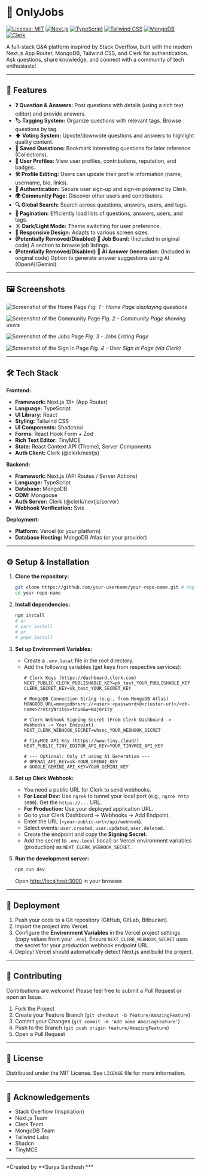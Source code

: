 # 🚀 OnlyJobs

[![License: MIT](https://img.shields.io/badge/License-MIT-yellow.svg)](https://opensource.org/licenses/MIT)
[![Next.js](https://img.shields.io/badge/Next.js-13.x-black?logo=nextdotjs)](https://nextjs.org/)
[![TypeScript](https://img.shields.io/badge/TypeScript-^5.0-blue?logo=typescript)](https://www.typescriptlang.org/)
[![Tailwind CSS](https://img.shields.io/badge/Tailwind_CSS-^3.0-blue?logo=tailwindcss)](https://tailwindcss.com/)
[![MongoDB](https://img.shields.io/badge/MongoDB-^6.0-green?logo=mongodb)](https://www.mongodb.com/)
[![Clerk](https://img.shields.io/badge/Auth-Clerk-purple?logo=clerk)](https://clerk.com/)

A full-stack Q&A platform inspired by Stack Overflow, built with the modern Next.js App Router, MongoDB, Tailwind CSS, and Clerk for authentication. Ask questions, share knowledge, and connect with a community of tech enthusiasts!


---

## 🌟 Features

*   **❓ Question & Answers:** Post questions with details (using a rich text editor) and provide answers.
*   **🏷️ Tagging System:** Organize questions with relevant tags. Browse questions by tag.
*   **⬆️ Voting System:** Upvote/downvote questions and answers to highlight quality content.
*   **💾 Saved Questions:** Bookmark interesting questions for later reference (Collections).
*   **👤 User Profiles:** View user profiles, contributions, reputation, and badges.
*   **🛠️ Profile Editing:** Users can update their profile information (name, username, bio, links).
*   **🔐 Authentication:** Secure user sign-up and sign-in powered by Clerk.
*   **🌍 Community Page:** Discover other users and contributors.
*   **🔍 Global Search:** Search across questions, answers, users, and tags.
*   **📄 Pagination:** Efficiently load lists of questions, answers, users, and tags.
*   **☀️ Dark/Light Mode:** Theme switching for user preference.
*   **📱 Responsive Design:** Adapts to various screen sizes.
*   **(Potentially Removed/Disabled) 💼 Job Board:** (Included in original code) A section to browse job listings.
*   **(Potentially Removed/Disabled) 🤖 AI Answer Generation:** (Included in original code) Option to generate answer suggestions using AI (OpenAI/Gemini).

---

## 🖼️ Screenshots

![Screenshot of the Home Page](./images/1.png)
_Fig. 1 - Home Page displaying questions_

![Screenshot of the Community Page](./images/2.png)
_Fig. 2 - Community Page showing users_

![Screenshot of the Jobs Page](./images/3.png)
_Fig. 3 - Jobs Listing Page_

![Screenshot of the Sign In Page](./images/4.png)
_Fig. 4 - User Sign In Page (via Clerk)_

---

## 🛠️ Tech Stack

**Frontend:**

*   **Framework:** Next.js 13+ (App Router)
*   **Language:** TypeScript
*   **UI Library:** React
*   **Styling:** Tailwind CSS
*   **UI Components:** Shadcn/ui
*   **Forms:** React Hook Form + Zod
*   **Rich Text Editor:** TinyMCE
*   **State:** React Context API (Theme), Server Components
*   **Auth Client:** Clerk (@clerk/nextjs)

**Backend:**

*   **Framework:** Next.js (API Routes / Server Actions)
*   **Language:** TypeScript
*   **Database:** MongoDB
*   **ODM:** Mongoose
*   **Auth Server:** Clerk (@clerk/nextjs/server)
*   **Webhook Verification:** Svix

**Deployment:**

*   **Platform:** Vercel (or your platform)
*   **Database Hosting:** MongoDB Atlas (or your provider)

---

## ⚙️ Setup & Installation

1.  **Clone the repository:**
    ```bash
    git clone https://github.com/your-username/your-repo-name.git # Replace with your repo link
    cd your-repo-name
    ```

2.  **Install dependencies:**
    ```bash
    npm install
    # or
    # yarn install
    # or
    # pnpm install
    ```

3.  **Set up Environment Variables:**
    *   Create a `.env.local` file in the root directory.
    *   Add the following variables (get keys from respective services):
        ```dotenv
        # Clerk Keys (https://dashboard.clerk.com)
        NEXT_PUBLIC_CLERK_PUBLISHABLE_KEY=pk_test_YOUR_PUBLISHABLE_KEY
        CLERK_SECRET_KEY=sk_test_YOUR_SECRET_KEY

        # MongoDB Connection String (e.g., from MongoDB Atlas)
        MONGODB_URL=mongodb+srv://<user>:<password>@<cluster-url>/<db-name>?retryWrites=true&w=majority

        # Clerk Webhook Signing Secret (From Clerk Dashboard -> Webhooks -> Your Endpoint)
        NEXT_CLERK_WEBHOOK_SECRET=whsec_YOUR_WEBHOOK_SECRET

        # TinyMCE API Key (https://www.tiny.cloud/)
        NEXT_PUBLIC_TINY_EDITOR_API_KEY=YOUR_TINYMCE_API_KEY

        # --- Optional: Only if using AI Generation ---
        # OPENAI_API_KEY=sk-YOUR_OPENAI_KEY
        # GOOGLE_GEMINI_API_KEY=YOUR_GEMINI_KEY
        ```

4.  **Set up Clerk Webhook:**
    *   You need a public URL for Clerk to send webhooks.
    *   **For Local Dev:** Use `ngrok` to tunnel your local port (e.g., `ngrok http 3000`). Get the `https://...` URL.
    *   **For Production:** Use your deployed application URL.
    *   Go to your Clerk Dashboard -> Webhooks -> Add Endpoint.
    *   Enter the URL (`<your-public-url>/api/webhook`).
    *   Select events: `user.created`, `user.updated`, `user.deleted`.
    *   Create the endpoint and copy the **Signing Secret**.
    *   Add the secret to `.env.local` (local) or Vercel environment variables (production) as `NEXT_CLERK_WEBHOOK_SECRET`.

5.  **Run the development server:**
    ```bash
    npm run dev
    ```
    Open [http://localhost:3000](http://localhost:3000) in your browser.

---

## 🚀 Deployment

1.  Push your code to a Git repository (GitHub, GitLab, Bitbucket).
2.  Import the project into Vercel.
3.  Configure the **Environment Variables** in the Vercel project settings (copy values from your `.env`). Ensure `NEXT_CLERK_WEBHOOK_SECRET` uses the secret for your *production* webhook endpoint URL.
4.  Deploy! Vercel should automatically detect Next.js and build the project.

---

## 🤝 Contributing

Contributions are welcome! Please feel free to submit a Pull Request or open an Issue.

1.  Fork the Project
2.  Create your Feature Branch (`git checkout -b feature/AmazingFeature`)
3.  Commit your Changes (`git commit -m 'Add some AmazingFeature'`)
4.  Push to the Branch (`git push origin feature/AmazingFeature`)
5.  Open a Pull Request

---

## 📜 License

Distributed under the MIT License. See `LICENSE` file for more information.

---

## 🙏 Acknowledgements

*   Stack Overflow (Inspiration)
*   Next.js Team
*   Clerk Team
*   MongoDB Team
*   Tailwind Labs
*   Shadcn
*   TinyMCE

---

*Created by **Surya Santhosh ***
